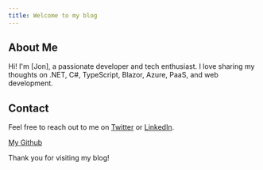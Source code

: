 ```yaml
---
title: Welcome to my blog
---
```

## About Me
Hi! I'm [Jon], a passionate developer and tech enthusiast. I love sharing my thoughts on .NET, C#, TypeScript, Blazor, Azure, PaaS, and web development.


## Contact
Feel free to reach out to me on [Twitter](https://twitter.com/jonbox) or [LinkedIn](https://www.linkedin.com/in/jonbox/).

[My Github](https://github.com/JonBoxTN)

Thank you for visiting my blog!
